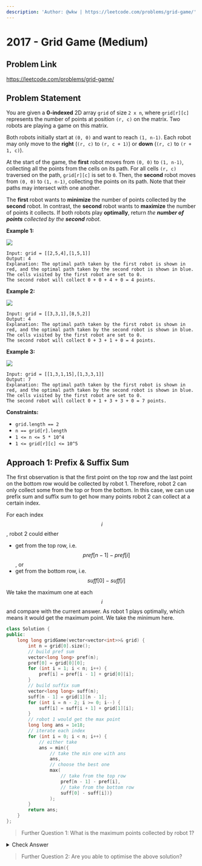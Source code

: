 ```yaml
---
description: 'Author: @wkw | https://leetcode.com/problems/grid-game/'
---
```


# 2017 - Grid Game (Medium)

## Problem Link

https://leetcode.com/problems/grid-game/

## Problem Statement

You are given a **0-indexed** 2D array `grid` of size `2 x n`, where `grid[r][c]` represents the number of points at position `(r, c)` on the matrix. Two robots are playing a game on this matrix.

Both robots initially start at `(0, 0)` and want to reach `(1, n-1)`. Each robot may only move to the **right** (`(r, c)` to `(r, c + 1)`) or **down** (`(r, c)` to `(r + 1, c)`).

At the start of the game, the **first** robot moves from `(0, 0)` to `(1, n-1)`, collecting all the points from the cells on its path. For all cells `(r, c)` traversed on the path, `grid[r][c]` is set to `0`. Then, the **second** robot moves from `(0, 0)` to `(1, n-1)`, collecting the points on its path. Note that their paths may intersect with one another.

The **first** robot wants to **minimize** the number of points collected by the **second** robot. In contrast, the **second** robot wants to **maximize** the number of points it collects. If both robots play **optimally**, return _the **number of points** collected by the **second** robot._

**Example 1:**

![](https://assets.leetcode.com/uploads/2021/09/08/a1.png)

```
Input: grid = [[2,5,4],[1,5,1]]
Output: 4
Explanation: The optimal path taken by the first robot is shown in red, and the optimal path taken by the second robot is shown in blue.
The cells visited by the first robot are set to 0.
The second robot will collect 0 + 0 + 4 + 0 = 4 points.
```

**Example 2:**

![](https://assets.leetcode.com/uploads/2021/09/08/a2.png)

```
Input: grid = [[3,3,1],[8,5,2]]
Output: 4
Explanation: The optimal path taken by the first robot is shown in red, and the optimal path taken by the second robot is shown in blue.
The cells visited by the first robot are set to 0.
The second robot will collect 0 + 3 + 1 + 0 = 4 points.
```

**Example 3:**

![](https://assets.leetcode.com/uploads/2021/09/08/a3.png)

```
Input: grid = [[1,3,1,15],[1,3,3,1]]
Output: 7
Explanation: The optimal path taken by the first robot is shown in red, and the optimal path taken by the second robot is shown in blue.
The cells visited by the first robot are set to 0.
The second robot will collect 0 + 1 + 3 + 3 + 0 = 7 points.
```

**Constraints:**

- `grid.length == 2`
- `n == grid[r].length`
- `1 <= n <= 5 * 10^4`
- `1 <= grid[r][c] <= 10^5`

## Approach 1: Prefix & Suffix Sum

The first observation is that the first point on the top row and the last point on the bottom row would be collected by robot 1. Therefore, robot 2 can only collect some from the top or from the bottom. In this case, we can use prefix sum and suffix sum to get how many points robot 2 can collect at a certain index.

For each index $$i$$, robot 2 could either

- get from the top row, i.e. $$pref[n - 1] - pref[i]$$, or
- get from the bottom row, i.e. $$suff[0] - suff[i]$$

We take the maximum one at each $$i$$ and compare with the current answer. As robot 1 plays optimally, which means it would get the maximum point. We take the minimum here.

<SolutionAuthor name="@wkw"/>

```cpp
class Solution {
public:
    long long gridGame(vector<vector<int>>& grid) {
        int n = grid[0].size();
        // build pref sum
        vector<long long> pref(n);
        pref[0] = grid[0][0];
        for (int i = 1; i < n; i++) {
            pref[i] = pref[i - 1] + grid[0][i];
        }
        // build suffix sum
        vector<long long> suff(n);
        suff[n - 1] = grid[1][n - 1];
        for (int i = n - 2; i >= 0; i--) {
            suff[i] = suff[i + 1] + grid[1][i];
        }
        // robot 1 would get the max point
        long long ans = 1e18;
        // iterate each index
        for (int i = 0; i < n; i++) {
            // either take
            ans = min({
                // take the min one with ans
                ans,
                // choose the best one
                max(
                    // take from the top row
                    pref[n - 1] - pref[i],
                    // take from the bottom row
                    suff[0] - suff[i])}
                );
        }
        return ans;
    }
};
```

> Further Question 1: What is the maximum points collected by robot 1?

<details>

<summary>Check Answer</summary>

The idea is similar. Robot 1 can collect all points till $$i$$, then move to the bottom row and go till the end. We can simply check $$pref[i]$$ (collected on the top row) plus $$suff[i]$$ (collected on the bottom row).

<SolutionAuthor name="@wkw"/>

```cpp
class Solution {
public:
    long long gridGame(vector<vector<int>>& grid) {
        int n = grid[0].size();
        vector<int> pref(n);
        pref[0] = grid[0][0];
        for (int i = 1; i < n; i++) {
            pref[i] = pref[i - 1] + grid[0][i];
        }
        vector<int> suff(n);
        suff[n - 1] = grid[1][n - 1];
        for (int i = n - 2; i >= 0; i--) {
            suff[i] = suff[i + 1] + grid[1][i];
        }
        int ans = 0;
        for (int i = 0; i < n; i++) {
            ans = max(ans, pref[i] + suff[i]);
        }
        return ans;
    }
};
```

</details>

> Further Question 2: Are you able to optimise the above solution?
